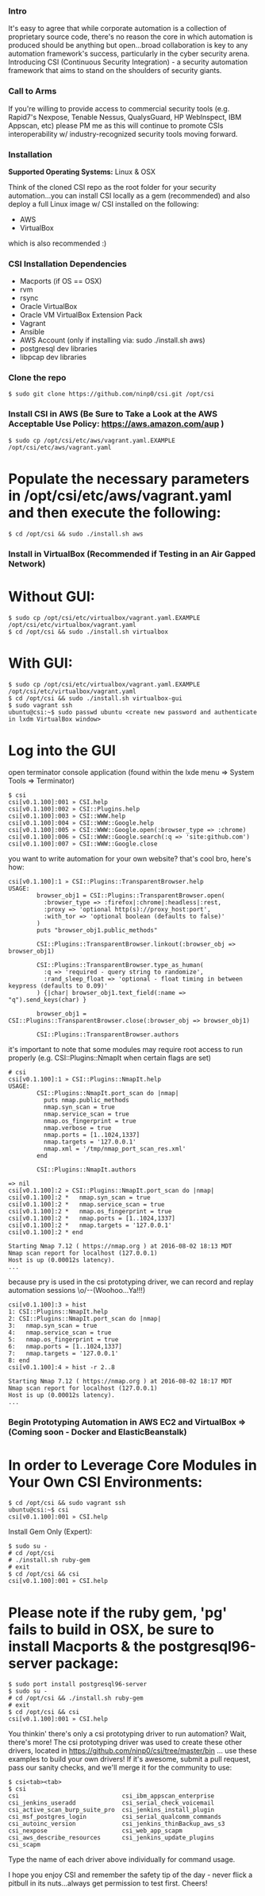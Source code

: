 ### **Intro** ###
It's easy to agree that while corporate automation is a collection of proprietary source code, there's no reason the core in which automation is produced should be anything but open...broad collaboration is key to any automation framework's success, particularly in the cyber security arena.  Introducing CSI (Continuous Security Integration) - a security automation framework that aims to stand on the shoulders of security giants.

### **Call to Arms** ###
If you're willing to provide access to commercial security tools (e.g. Rapid7's Nexpose, Tenable Nessus, QualysGuard, HP WebInspect, IBM Appscan, etc) please PM me as this will continue to promote CSIs interoperability w/ industry-recognized security tools moving forward.

### **Installation** ###
**Supported Operating Systems:** Linux & OSX

Think of the cloned CSI repo as the root folder for your security automation...you can install CSI locally as a gem (recommended) and also deploy a full Linux image w/ CSI installed on the following:

  - AWS
  - VirtualBox

which is also recommended :)


### **CSI Installation Dependencies** ###
  - Macports (if OS == OSX)
  - rvm
  - rsync
  - Oracle VirtualBox
  - Oracle VM VirtualBox Extension Pack
  - Vagrant
  - Ansible
  - AWS Account (only if installing via: sudo ./install.sh aws)
  - postgresql dev libraries
  - libpcap dev libraries

### **Clone the repo** ###

 `$ sudo git clone https://github.com/ninp0/csi.git /opt/csi`

### **Install CSI in AWS (Be Sure to Take a Look at the AWS Acceptable Use Policy: https://aws.amazon.com/aup )** ###

  `$ sudo cp /opt/csi/etc/aws/vagrant.yaml.EXAMPLE /opt/csi/etc/aws/vagrant.yaml`
  
  # Populate the necessary parameters in /opt/csi/etc/aws/vagrant.yaml and then execute the following:

  `$ cd /opt/csi && sudo ./install.sh aws`

### **Install in VirtualBox (Recommended if Testing in an Air Gapped Network)** ###
  # Without GUI:

  ```
  $ sudo cp /opt/csi/etc/virtualbox/vagrant.yaml.EXAMPLE /opt/csi/etc/virtualbox/vagrant.yaml
  $ cd /opt/csi && sudo ./install.sh virtualbox
  ```

  # With GUI:

  ```
  $ sudo cp /opt/csi/etc/virtualbox/vagrant.yaml.EXAMPLE /opt/csi/etc/virtualbox/vagrant.yaml
  $ cd /opt/csi && sudo ./install.sh virtualbox-gui
  $ sudo vagrant ssh
  ubuntu@csi:~$ sudo passwd ubuntu <create new password and authenticate in lxdm VirtualBox window>
  ```
  
  # Log into the GUI

  open terminator console application (found within the lxde menu => System Tools => Terminator)

  ```
  $ csi
  csi[v0.1.100]:001 » CSI.help
  csi[v0.1.100]:002 » CSI::Plugins.help
  csi[v0.1.100]:003 » CSI::WWW.help
  csi[v0.1.100]:004 » CSI::WWW::Google.help
  csi[v0.1.100]:005 » CSI::WWW::Google.open(:browser_type => :chrome)
  csi[v0.1.100]:006 » CSI::WWW::Google.search(:q => 'site:github.com')
  csi[v0.1.100]:007 » CSI::WWW::Google.close
  ```
  
  you want to write automation for your own website?  that's cool bro, here's how:
  
  ```
  csi[v0.1.100]:1 » CSI::Plugins::TransparentBrowser.help
  USAGE:
          browser_obj1 = CSI::Plugins::TransparentBrowser.open(
            :browser_type => :firefox|:chrome|:headless|:rest, 
            :proxy => 'optional http(s)://proxy_host:port',
            :with_tor => 'optional boolean (defaults to false)'
          )
          puts "browser_obj1.public_methods"

          CSI::Plugins::TransparentBrowser.linkout(:browser_obj => browser_obj1)

          CSI::Plugins::TransparentBrowser.type_as_human(
            :q => 'required - query string to randomize',
            :rand_sleep_float => 'optional - float timing in between keypress (defaults to 0.09)'
          ) {|char| browser_obj1.text_field(:name => "q").send_keys(char) }

          browser_obj1 = CSI::Plugins::TransparentBrowser.close(:browser_obj => browser_obj1)

          CSI::Plugins::TransparentBrowser.authors
  ```

  it's important to note that some modules may require root access to run properly (e.g. CSI::Plugins::NmapIt when certain flags are set)

  ```
  # csi
  csi[v0.1.100]:1 » CSI::Plugins::NmapIt.help
  USAGE:
          CSI::Plugins::NmapIt.port_scan do |nmap|
            puts nmap.public_methods
            nmap.syn_scan = true
            nmap.service_scan = true
            nmap.os_fingerprint = true
            nmap.verbose = true
            nmap.ports = [1..1024,1337]
            nmap.targets = '127.0.0.1'
            nmap.xml = '/tmp/nmap_port_scan_res.xml'
          end

          CSI::Plugins::NmapIt.authors
        
  => nil
  csi[v0.1.100]:2 » CSI::Plugins::NmapIt.port_scan do |nmap|
  csi[v0.1.100]:2 *   nmap.syn_scan = true
  csi[v0.1.100]:2 *   nmap.service_scan = true
  csi[v0.1.100]:2 *   nmap.os_fingerprint = true
  csi[v0.1.100]:2 *   nmap.ports = [1..1024,1337]
  csi[v0.1.100]:2 *   nmap.targets = '127.0.0.1'
  csi[v0.1.100]:2 * end  

  Starting Nmap 7.12 ( https://nmap.org ) at 2016-08-02 18:13 MDT
  Nmap scan report for localhost (127.0.0.1)
  Host is up (0.00012s latency).
  ...
  ```

  because pry is used in the csi prototyping driver, we can record and replay automation sessions \o/--(Woohoo...Ya!!!)

  ```
  csi[v0.1.100]:3 » hist
  1: CSI::Plugins::NmapIt.help
  2: CSI::Plugins::NmapIt.port_scan do |nmap|
  3:   nmap.syn_scan = true
  4:   nmap.service_scan = true
  5:   nmap.os_fingerprint = true
  6:   nmap.ports = [1..1024,1337]
  7:   nmap.targets = '127.0.0.1'
  8: end
  csi[v0.1.100]:4 » hist -r 2..8

  Starting Nmap 7.12 ( https://nmap.org ) at 2016-08-02 18:17 MDT
  Nmap scan report for localhost (127.0.0.1)
  Host is up (0.00012s latency).
  ...
  ```

### **Begin Prototyping Automation in AWS EC2 and VirtualBox => (Coming soon - Docker and ElasticBeanstalk)** ###
  # In order to Leverage Core Modules in Your Own CSI Environments:

  ```
  $ cd /opt/csi && sudo vagrant ssh
  ubuntu@csi:~$ csi
  csi[v0.1.100]:001 » CSI.help
  ```
  
Install Gem Only (Expert):

  ```
  $ sudo su -
  # cd /opt/csi
  # ./install.sh ruby-gem
  # exit
  $ cd /opt/csi && csi
  csi[v0.1.100]:001 » CSI.help
  ```

  # Please note if the ruby gem, 'pg' fails to build in OSX, be sure to install Macports & the postgresql96-server package:

  ```
  $ sudo port install postgresql96-server
  $ sudo su -
  # cd /opt/csi && ./install.sh ruby-gem
  # exit
  $ cd /opt/csi && csi
  csi[v0.1.100]:001 » CSI.help
  ```

You thinkin' there's only a csi prototyping driver to run automation?  Wait, there's more!  The csi prototyping driver was used to create these other drivers, located in https://github.com/ninp0/csi/tree/master/bin ... use these examples to build your own drivers!  If it's awesome, submit a pull request, pass our sanity checks, and we'll merge it for the community to use:

```
$ csi<tab><tab>
$ csi
csi                             csi_ibm_appscan_enterprise      csi_jenkins_useradd             csi_serial_check_voicemail
csi_active_scan_burp_suite_pro  csi_jenkins_install_plugin      csi_msf_postgres_login          csi_serial_qualcomm_commands
csi_autoinc_version             csi_jenkins_thinBackup_aws_s3   csi_nexpose                     csi_web_app_scapm
csi_aws_describe_resources      csi_jenkins_update_plugins      csi_scapm 
```

Type the name of each driver above individually for command usage.

I hope you enjoy CSI and remember the safety tip of the day - never flick a pitbull in its nuts...always get permission to test first.  Cheers!
